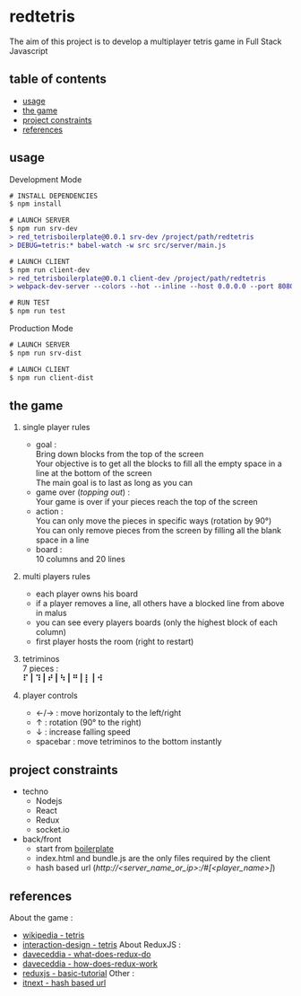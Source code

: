 # redtetris

The aim of this project is to develop a multiplayer tetris game in Full Stack Javascript

## table of contents
* [usage](#usage)
* [the game](#game)
* [project constraints](#constraints)
* [references](#references)

## usage <a id="usage"></a>
Development Mode
```diff
# INSTALL DEPENDENCIES
$ npm install

# LAUNCH SERVER
$ npm run srv-dev
> red_tetrisboilerplate@0.0.1 srv-dev /project/path/redtetris
> DEBUG=tetris:* babel-watch -w src src/server/main.js

# LAUNCH CLIENT
$ npm run client-dev
> red_tetrisboilerplate@0.0.1 client-dev /project/path/redtetris
> webpack-dev-server --colors --hot --inline --host 0.0.0.0 --port 8080

# RUN TEST
$ npm run test
```

Production Mode
```diff
# LAUNCH SERVER
$ npm run srv-dist

# LAUNCH CLIENT
$ npm run client-dist
```

## the game <a id="game"></a>
1. single player rules
    - goal : \
        Bring down blocks from the top of the screen \
        Your objective is to get all the blocks to fill all the empty space in a line at the bottom of the screen \
        The main goal is to last as long as you can
    - game over (*topping out*) : \
        Your game is over if your pieces reach the top of the screen
    - action : \
        You can only move the pieces in specific ways (rotation by 90°) \
        You can only remove pieces from the screen by filling all the blank space in a line
    - board : \
        10 columns and 20 lines

2. multi players rules
    - each player owns his board
    - if a player removes a line, all others have a blocked line from above in malus
    - you can see every players boards (only the highest block of each column)
    - first player hosts the room (right to restart)

3. tetriminos \
    7 pieces : \
    **⠏ | ⠹ | ⠞ | ⠳ | ⠛ | ⡇ | ⠺**

4. player controls
    - ←/→ : move horizontaly to the left/right
    - ↑ : rotation (90° to the right)
    - ↓ : increase falling speed
    - spacebar : move tetriminos to the bottom instantly

## project constraints <a id="constraints"></a>
- techno
    - Nodejs
    - React
    - Redux
    - socket.io
- back/front
    - start from [boilerplate](https://github.com/redpelicans/red_tetris_boilerplate)
    - index.html and bundle.js are the only files required by the client
    - hash based url (*http://<server_name_or_ip>:<port>/#<room>[<player_name>]*)

## references <a id="references"></a>
About the game :
- [wikipedia - tetris](https://en.wikipedia.org/wiki/Tetris#Game_pieces)
- [interaction-design - tetris](https://www.interaction-design.org/literature/article/a-game-explained-an-example-of-a-single-game-and-how-it-meets-the-rules-of-fun)
About ReduxJS :
- [daveceddia - what-does-redux-do](https://daveceddia.com/what-does-redux-do/)
- [daveceddia - how-does-redux-work](https://daveceddia.com/how-does-redux-work/)
- [reduxjs - basic-tutorial](https://redux.js.org/basics/basic-tutorial)
Other :
- [itnext - hash based url](https://itnext.io/why-using-hash-based-urls-in-your-react-spa-will-save-you-more-time-than-you-think-a21e2c560879)
